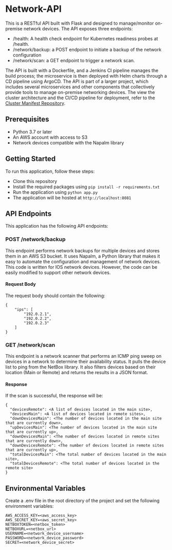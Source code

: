 # Network-API
This is a RESTful API built with Flask and designed to manage/monitor on-premise network devices. The API exposes three endpoints:  
* /health: A health check endpoint for Kubernetes readiness probes at /health.
* /network/backup: a POST endpoint to initiate a backup of the network configuration
* /network/scan: a GET endpoint to trigger a network scan. 

The API is built with a Dockerfile, and a Jenkins CI pipeline manages the build process; the microservice is then deployed with Helm charts through a CD pipeline using ArgoCD. The API is part of a larger project, which includes several microservices and other components that collectively provide tools to manage on-premise networking devices. The view the cluster architecture and the CI/CD pipeline for deployment, refer to the [Cluster Manifest Repository](https://github.com/SteffenSenchyna/cluster-chart).

## Prerequisites 
* Python 3.7 or later
* An AWS account with access to S3
* Network devices compatible with the Napalm library

## Getting Started
To run this application, follow these steps:
* Clone this repository
* Install the required packages using `pip install -r requirements.txt`
* Run the application using `python app.py`
* The application will be hosted at `http://localhost:8081`

## API Endpoints
This application has the following API endpoints:

### POST /network/backup
This endpoint performs network backups for multiple devices and stores them in an AWS S3 bucket. It uses Napalm, a Python library that makes it easy to automate the configuration and management of network devices. This code is written for IOS network devices. However, the code can be easily modified to support other network devices.  
#### Request Body
The request body should contain the following:
```
{
    "ips": [
        "192.0.2.1",
        "192.0.2.2",
        "192.0.2.3"
    ]
}
```

### GET /network/scan
This endpoint is a network scanner that performs an ICMP ping sweep on devices in a network to determine their availability status. It pulls the device list to ping from the NetBox library. It also filters devices based on their location (Main or Remote) and returns the results in a JSON format.
#### Response
If the scan is successful, the response will be:
```
{
  "devicesRemote": <A list of devices located in the main site>,
  "devicesMain": <A list of devices located in remote sites>,
  "downDevicesMain": <The number of devices located in the main site that are currently down>,
  "upDevicesMain": <The number of devices located in the main site that are currently up>,
  "downDevicesMain": <The number of devices located in remote sites that are currently down>,
  "downDevicesRemote": <The number of devices located in remote sites that are currently up>,
  "totalDevicesMain": <The total number of devices located in the main site>,
  "totalDevicesRemote": <The total number of devices located in the remote site>
}
```
## Environmental Variables
Create a .env file in the root directory of the project and set the following environment variables:
```
AWS_ACCESS_KEY=<aws_access_key>
AWS_SECRET_KEY=<aws_secret_key>
NETBOXTOKEN=<netbox_token>
NETBOXURL=<netbox_url>
USERNAME=<network_device_username>
PASSWORD=<network_device_password>
SECRET=<network_device_secret>
```
